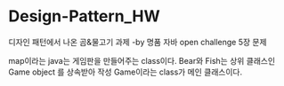 # Design-Pattern_HW

디자인 패턴에서 나온 곰&물고기 과제 
  -by 명품 자바 open challenge 5장 문제

map이라는 java는 게임판을 만들어주는 class이다.
Bear와 Fish는 상위 클래스인 Game object 를 상속받아 작성
Game이라는 class가 메인 클래스이다. 
